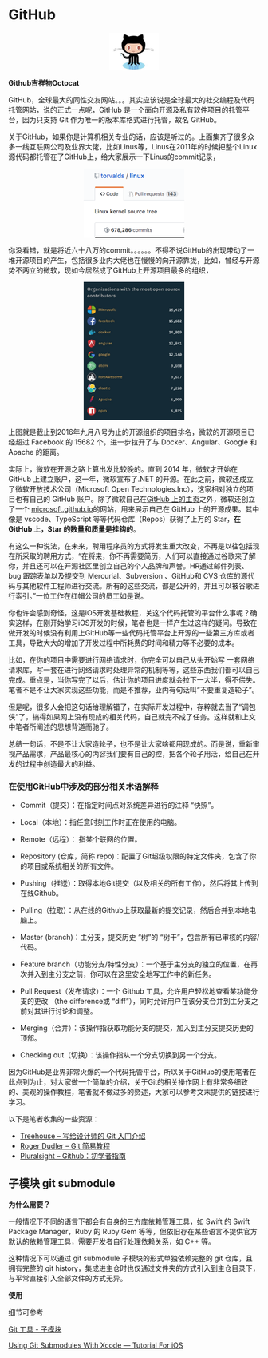 # **GitHub**

<div  align="center">    
<img src="images/GitHub.png" width = "20%" height = "20%" align=center />
</div>

**Github吉祥物Octocat**

GitHub，全球最大的同性交友网站。。。其实应该说是全球最大的社交编程及代码托管网站，说的正式一点呢，GitHub 是一个面向开源及私有软件项目的托管平台，因为只支持 Git 作为唯一的版本库格式进行托管，故名 GitHub。

关于GitHub，如果你是计算机相关专业的话，应该是听过的。上面集齐了很多众多一线互联网公司及业界大佬，比如Linus等，Linus在2011年的时候把整个Linux源代码都托管在了GitHub上，给大家展示一下Linus的commit记录，



<div  align="center">    
<img src="images/linus.png" width = "40%" height = "40%" align=center />
</div>


你没看错，就是将近六十八万的commit。。。。。。不得不说GitHub的出现带动了一堆开源项目的产生，包括很多业内大佬也在慢慢的向开源靠拢，比如，曾经与开源势不两立的微软，现如今居然成了GitHub上开源项目最多的组织，

<div  align="center">    
<img src="images/openRank.png" width = "40%" height = "40%" align=center />
</div>

上图就是截止到2016年九月八号为止的开源组织的项目排名，微软的开源项目已经超过 Facebook 的 15682 个，进一步拉开了与 Docker、Angular、Google 和 Apache 的距离。

实际上，微软在开源之路上算出发比较晚的。直到 2014 年，微软才开始在 GitHub 上建立账户，这一年，微软宣布了.NET 的开源。在此之前，微软还成立了微软开放技术公司（Microsoft Open Technologies.Inc），这家相对独立的项目也有自己的 GitHub 账户。除了微软自己在[GitHub 上的主页](https://github.com/microsoft)之外，微软还创立了一个 [microsoft.github.io](https://microsoft.github.io/)的网站，用来展示自己在 GitHub 上的开源成果。其中像是 vscode、TypeScript 等等代码仓库（Repos）获得了上万的 Star，**在 GitHub 上，Star 的数量和质量是挂钩的**。

有这么一种说法，在未来，聘用程序员的方式将发生重大改变，不再是以往包括现在所采取的聘用方式，“在将来，你不再需要简历，人们可以直接通过谷歌来了解你，并且还可以在开源社区里创立自己的个人品牌和声誉。HR通过邮件列表、bug 跟踪表单以及提交到 Mercurial、Subversion 、GitHub和 CVS 仓库的源代码与其他软件工程师进行交流。所有的这些交流，都是公开的，并且可以被谷歌进行索引。”一位工作在红帽公司的员工如是说。

你也许会感到奇怪，这是iOS开发基础教程，关这个代码托管的平台什么事呢？确实这样，在刚开始学习iOS开发的时候，笔者也是一样产生过这样的疑问。导致在做开发的时候没有利用上GitHub等一些代码托管平台上开源的一些第三方库或者工具，导致大大的增加了开发过程中所耗费的时间和精力等不必要的成本。

比如，在你的项目中需要进行网络请求时，你完全可以自己从头开始写 一套网络请求库，写一套在进行网络请求时处理异常的机制等等，这些东西我们都可以自己完成。重点是，当你写完了以后，估计你的项目进度就会拉下一大半，得不偿失。笔者不是不让大家实现这些功能，而是不推荐，业内有句话叫“不要重复造轮子”。

 但是呢，很多人会把这句话给理解错了，在实际开发过程中，存粹就去当了“调包侠”了，搞得如果网上没有现成的相关代码，自己就完不成了任务。这样就和上文中笔者所阐述的思想背道而驰了。

 总结一句话，不是不让大家造轮子，也不是让大家啥都用现成的。而是说，重新审视产品需求，产品最核心的内容我们要有自己的控，把各个轮子用活，给自己在开发的过程中创造最大的利益。

### 在使用GitHub中涉及的部分相关术语解释

* Commit（提交）：在指定时间点对系统差异进行的注释 “快照”。
* Local（本地）：指任意时刻工作时正在使用的电脑。
* Remote（远程）： 指某个联网的位置。
* Repository \(仓库，简称 repo\)：配置了Git超级权限的特定文件夹，包含了你的项目或系统相关的所有文件。

* Pushing（推送）：取得本地Git提交（以及相关的所有工作），然后将其上传到在线Github。

* Pulling（拉取）：从在线的Github上获取最新的提交记录，然后合并到本地电脑上。
* Master \(branch\)：主分支，提交历史 “树”的 “树干”，包含所有已审核的内容/代码。
* Feature branch（功能分支/特性分支）：一个基于主分支的独立的位置，在再次并入到主分支之前，你可以在这里安全地写工作中的新任务。
* Pull Request（发布请求）：一个 Github 工具，允许用户轻松地查看某功能分支的更改 （the difference或 “diff”），同时允许用户在该分支合并到主分支之前对其进行讨论和调整。
* Merging（合并）：该操作指获取功能分支的提交，加入到主分支提交历史的顶部。
* Checking out（切换）：该操作指从一个分支切换到另一个分支。

因为GitHub是业界非常火爆的一个代码托管平台，所以关于GitHub的使用笔者在此点到为止，对大家做一个简单的介绍，关于Git的相关操作网上有非常多细致的、美观的操作教程，笔者就不做过多的赘述，大家可以参考文末提供的链接进行学习。

以下是笔者收集的一些资源：

* [Treehouse – 写给设计师的 Git 入门介绍](http://blog.teamtreehouse.com/git-for-designers-part-1)
* [Roger Dudler – Git 简易教程](http://rogerdudler.github.io/git-guide/)
* [Pluralsight – Github：初学者指南](https://www.pluralsight.com/blog/software-development/github-tutorial)


## 子模块 git submodule
**为什么需要？**

一般情况下不同的语言下都会有自身的三方库依赖管理工具，如 Swift 的 Swift Package Manager，Ruby 的 Ruby Gem 等等，但依旧存在某些语言不提供官方默认的依赖管理工具，需要开发者自行处理依赖关系，如 C++ 等。

这种情况下可以通过 git submodule 子模块的形式单独依赖完整的 git 仓库，且拥有完整的 git history，集成进主仓时也仅通过文件夹的方式引入到主仓目录下，与平常直接引入全部文件的方式无异。

**使用**

细节可参考

[Git 工具 - 子模块](https://git-scm.com/book/zh/v2/Git-%E5%B7%A5%E5%85%B7-%E5%AD%90%E6%A8%A1%E5%9D%97)

[Using Git Submodules With Xcode — Tutorial For iOS](https://medium.com/@aestusLabs/using-git-submodules-with-xcode-tutorial-for-ios-dcfc28a82c20)